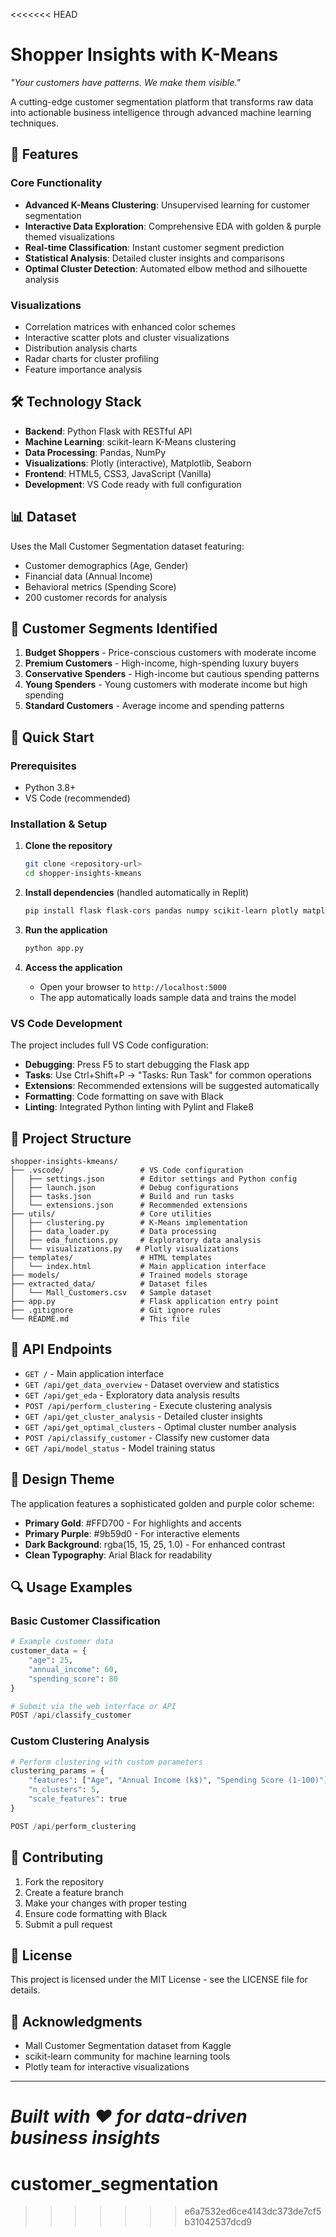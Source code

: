 <<<<<<< HEAD
# Shopper Insights with K-Means

*"Your customers have patterns. We make them visible."*

A cutting-edge customer segmentation platform that transforms raw data into actionable business intelligence through advanced machine learning techniques.

## 🚀 Features

### Core Functionality
- **Advanced K-Means Clustering**: Unsupervised learning for customer segmentation
- **Interactive Data Exploration**: Comprehensive EDA with golden & purple themed visualizations
- **Real-time Classification**: Instant customer segment prediction
- **Statistical Analysis**: Detailed cluster insights and comparisons
- **Optimal Cluster Detection**: Automated elbow method and silhouette analysis

### Visualizations
- Correlation matrices with enhanced color schemes
- Interactive scatter plots and cluster visualizations
- Distribution analysis charts
- Radar charts for cluster profiling
- Feature importance analysis

## 🛠️ Technology Stack

- **Backend**: Python Flask with RESTful API
- **Machine Learning**: scikit-learn K-Means clustering
- **Data Processing**: Pandas, NumPy
- **Visualizations**: Plotly (interactive), Matplotlib, Seaborn
- **Frontend**: HTML5, CSS3, JavaScript (Vanilla)
- **Development**: VS Code ready with full configuration

## 📊 Dataset

Uses the Mall Customer Segmentation dataset featuring:
- Customer demographics (Age, Gender)
- Financial data (Annual Income)
- Behavioral metrics (Spending Score)
- 200 customer records for analysis

## 🎯 Customer Segments Identified

1. **Budget Shoppers** - Price-conscious customers with moderate income
2. **Premium Customers** - High-income, high-spending luxury buyers
3. **Conservative Spenders** - High-income but cautious spending patterns
4. **Young Spenders** - Young customers with moderate income but high spending
5. **Standard Customers** - Average income and spending patterns

## 🚀 Quick Start

### Prerequisites
- Python 3.8+
- VS Code (recommended)

### Installation & Setup

1. **Clone the repository**
   ```bash
   git clone <repository-url>
   cd shopper-insights-kmeans
   ```

2. **Install dependencies** (handled automatically in Replit)
   ```bash
   pip install flask flask-cors pandas numpy scikit-learn plotly matplotlib seaborn
   ```

3. **Run the application**
   ```bash
   python app.py
   ```

4. **Access the application**
   - Open your browser to `http://localhost:5000`
   - The app automatically loads sample data and trains the model

### VS Code Development

The project includes full VS Code configuration:

- **Debugging**: Press F5 to start debugging the Flask app
- **Tasks**: Use Ctrl+Shift+P → "Tasks: Run Task" for common operations
- **Extensions**: Recommended extensions will be suggested automatically
- **Formatting**: Code formatting on save with Black
- **Linting**: Integrated Python linting with Pylint and Flake8

## 📁 Project Structure

```
shopper-insights-kmeans/
├── .vscode/                 # VS Code configuration
│   ├── settings.json        # Editor settings and Python config
│   ├── launch.json          # Debug configurations
│   ├── tasks.json           # Build and run tasks
│   └── extensions.json      # Recommended extensions
├── utils/                   # Core utilities
│   ├── clustering.py        # K-Means implementation
│   ├── data_loader.py       # Data processing
│   ├── eda_functions.py     # Exploratory data analysis
│   └── visualizations.py   # Plotly visualizations
├── templates/               # HTML templates
│   └── index.html           # Main application interface
├── models/                  # Trained models storage
├── extracted_data/          # Dataset files
│   └── Mall_Customers.csv   # Sample dataset
├── app.py                   # Flask application entry point
├── .gitignore               # Git ignore rules
└── README.md                # This file
```

## 🔧 API Endpoints

- `GET /` - Main application interface
- `GET /api/get_data_overview` - Dataset overview and statistics
- `GET /api/get_eda` - Exploratory data analysis results
- `POST /api/perform_clustering` - Execute clustering analysis
- `GET /api/get_cluster_analysis` - Detailed cluster insights
- `GET /api/get_optimal_clusters` - Optimal cluster number analysis
- `POST /api/classify_customer` - Classify new customer data
- `GET /api/model_status` - Model training status

## 🎨 Design Theme

The application features a sophisticated golden and purple color scheme:
- **Primary Gold**: #FFD700 - For highlights and accents
- **Primary Purple**: #9b59d0 - For interactive elements
- **Dark Background**: rgba(15, 15, 25, 1.0) - For enhanced contrast
- **Clean Typography**: Arial Black for readability

## 🔍 Usage Examples

### Basic Customer Classification
```python
# Example customer data
customer_data = {
    "age": 25,
    "annual_income": 60,
    "spending_score": 80
}

# Submit via the web interface or API
POST /api/classify_customer
```

### Custom Clustering Analysis
```python
# Perform clustering with custom parameters
clustering_params = {
    "features": ["Age", "Annual Income (k$)", "Spending Score (1-100)"],
    "n_clusters": 5,
    "scale_features": true
}

POST /api/perform_clustering
```

## 🤝 Contributing

1. Fork the repository
2. Create a feature branch
3. Make your changes with proper testing
4. Ensure code formatting with Black
5. Submit a pull request

## 📝 License

This project is licensed under the MIT License - see the LICENSE file for details.

## 🙏 Acknowledgments

- Mall Customer Segmentation dataset from Kaggle
- scikit-learn community for machine learning tools
- Plotly team for interactive visualizations

---

*Built with ❤️ for data-driven business insights*
=======
# customer_segmentation
>>>>>>> e6a7532ed6ce4143dc373de7cf5b31042537dcd9
